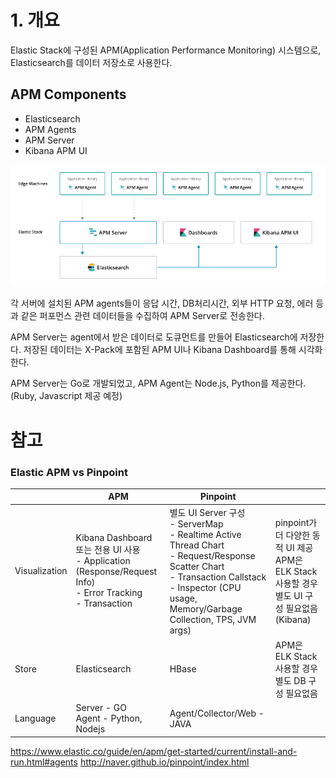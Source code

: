 # 1. 개요

Elastic Stack에 구성된 APM(Application Performance Monitoring) 시스템으로, Elasticsearch를 데이터 저장소로 사용한다.

## APM Components
- Elasticsearch
- APM Agents
- APM Server
- Kibana APM UI

![](../images/elasticapm-components.png)

각 서버에 설치된 APM agents들이 응답 시간, DB처리시간, 외부 HTTP 요청, 에러 등과 같은 퍼포먼스 관련 데이터들을 수집하여 APM Server로 전송한다.

APM Server는 agent에서 받은 데이터로 도큐먼트를 만들어 Elasticsearch에 저장한다. 저장된 데이터는 X-Pack에 포함된 APM UI나 Kibana Dashboard를 통해 시각화 한다.

APM Server는 Go로 개발되었고, APM Agent는 Node.js, Python를 제공한다. (Ruby, Javascript 제공 예정)



# 참고
### Elastic APM vs Pinpoint 

|          | APM                                                                                                      | Pinpoint                                                                                                                                                                                   |                                                                                            |
|----------|----------------------------------------------------------------------------------------------------------|--------------------------------------------------------------------------------------------------------------------------------------------------------------------------------------------|--------------------------------------------------------------------------------------------|
| Visualization       |  Kibana Dashboard 또는 전용 UI 사용 <br/>- Application (Response/Request Info) <br/>- Error Tracking <br/>- Transaction |  별도 UI Server 구성 <br/>- ServerMap <br/>- Realtime Active Thread Chart <br/>- Request/Response Scatter Chart <br/>- Transaction Callstack <br/>- Inspector (CPU usage, Memory/Garbage Collection, TPS, JVM args) | pinpoint가 더 다양한 동적 UI 제공 <br/> APM은 ELK Stack 사용할 경우 별도 UI 구성 필요없음(Kibana) |
| Store    | Elasticsearch                                                                                            | HBase                                                                                                                                                                                      | APM은 ELK Stack 사용할 경우 별도 DB 구성 필요없음                                          |
| Language | Server - GO <br/>Agent - Python, Nodejs                                                                       | Agent/Collector/Web - JAVA                                                                                                                                                                 |                                                                                            |


https://www.elastic.co/guide/en/apm/get-started/current/install-and-run.html#agents
http://naver.github.io/pinpoint/index.html
